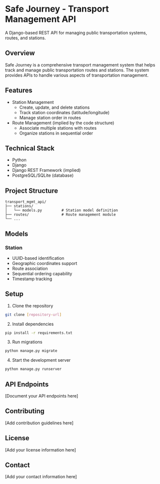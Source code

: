 # Safe Journey - Transport Management API

A Django-based REST API for managing public transportation systems, routes, and stations.

## Overview

Safe Journey is a comprehensive transport management system that helps track and manage public transportation routes and stations. The system provides APIs to handle various aspects of transportation management.

## Features

- Station Management
  - Create, update, and delete stations
  - Track station coordinates (latitude/longitude)
  - Manage station order in routes
- Route Management (implied by the code structure)
  - Associate multiple stations with routes
  - Organize stations in sequential order

## Technical Stack

- Python
- Django
- Django REST Framework (implied)
- PostgreSQL/SQLite (database)

## Project Structure

```
transport_mgmt_api/
├── stations/
│   └── models.py         # Station model definition
├── routes/               # Route management module
└── ...
```

## Models

### Station

- UUID-based identification
- Geographic coordinates support
- Route association
- Sequential ordering capability
- Timestamp tracking

## Setup

1. Clone the repository

```bash
git clone [repository-url]
```

2. Install dependencies

```bash
pip install -r requirements.txt
```

3. Run migrations

```bash
python manage.py migrate
```

4. Start the development server

```bash
python manage.py runserver
```

## API Endpoints

[Document your API endpoints here]

## Contributing

[Add contribution guidelines here]

## License

[Add your license information here]

## Contact

[Add your contact information here]
